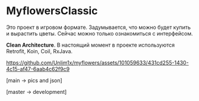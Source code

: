 # MyflowersClassic

Это проект в игровом формате. Задумывается, что можно будет купить и вырастить цветы. 
Сейчас можно только ознакомиться с интерфейсом.

__Clean Architecture__. 
В настоящий момент в проекте используются Retrofit, Koin, Coil, RxJava.



https://github.com/Unlim1x/myflowers/assets/101059633/431cd255-1430-4c15-af47-6aab4c62f9c9




[main -> pics and json]

[master -> development]

